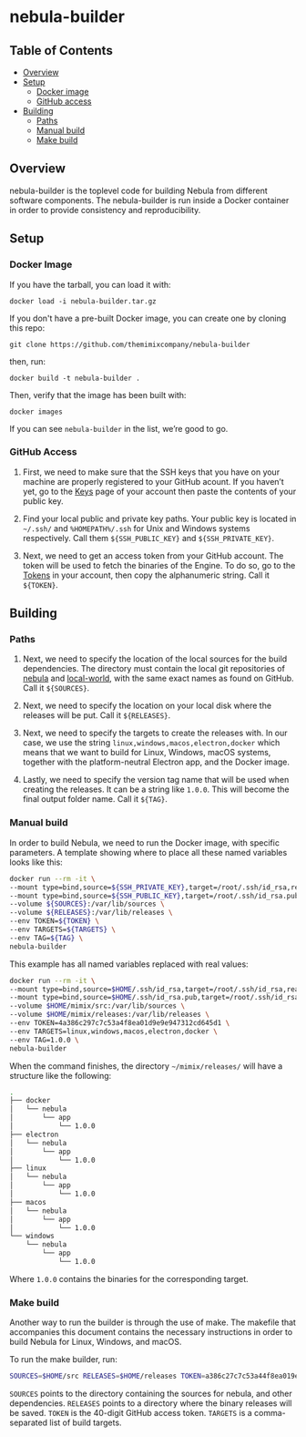 nebula-builder
==============


<a name="toc">Table of Contents</a>
-----------------------------------

- [Overview](#overview)
- [Setup](#setup)
  + [Docker image](#docker)
  + [GitHub access](#github)
- [Building](#building)
  + [Paths](#paths)
  + [Manual build](#manualbuild)
  + [Make build](#makebuild)


<a name="overview">Overview</a>
-------------------------------

nebula-builder is the toplevel code for building Nebula from different software components. The nebula-builder is run inside a Docker container in order to provide consistency and reproducibility.


<a name="setup">Setup</a>
-------------------------

### <a name="docker">Docker Image</a>

If you have the tarball, you can load it with:

    docker load -i nebula-builder.tar.gz

If you don't have a pre-built Docker image, you can create one by cloning this repo:

    git clone https://github.com/themimixcompany/nebula-builder

then, run:

    docker build -t nebula-builder .

Then, verify that the image has been built with:

    docker images

If you can see `nebula-builder` in the list, we’re good to go.


### <a name="github">GitHub Access</a>

1. First, we need to make sure that the SSH keys that you have on your machine
   are properly registered to your GitHub acount. If you haven’t yet, go to the
   [Keys](https://github.com/settings/keys) page of your account then paste the
   contents of your public key.

2. Find your local public and private key paths. Your public key is located in
   `~/.ssh/` and `%HOMEPATH%/.ssh` for Unix and Windows systems
   respectively. Call them `${SSH_PUBLIC_KEY}` and `${SSH_PRIVATE_KEY}`.

3. Next, we need to get an access token from your GitHub account. The token will
   be used to fetch the binaries of the Engine. To do so, go to the
   [Tokens](https://github.com/settings/tokens) in your account, then copy the
   alphanumeric string. Call it `${TOKEN}`.


<a name="building">Building</a>
-------------------------------

### <a name="paths">Paths</a>

1. Next, we need to specify the location of the local sources for the build
   dependencies. The directory must contain the local git repositories of
   [nebula](https://github.com/themimixcompany/nebula) and
   [local-world](https://github.com/themimixcompany/local-world), with the same
   exact names as found on GitHub. Call it `${SOURCES}`.

2. Next, we need to specify the location on your local disk where the releases
   will be put. Call it `${RELEASES}`.

3. Next, we need to specify the targets to create the releases with. In our
   case, we use the string `linux,windows,macos,electron,docker` which means
   that we want to build for Linux, Windows, macOS systems, together with the
   platform-neutral Electron app, and the Docker image.

4. Lastly, we need to specify the version tag name that will be used when
   creating the releases. It can be a string like `1.0.0`. This will become the
   final output folder name. Call it `${TAG}`.


### <a name="manualbuild">Manual build</a>

In order to build Nebula, we need to run the Docker image, with specific
parameters.  A template showing where to place all these named variables looks
like this:

```bash
docker run --rm -it \
--mount type=bind,source=${SSH_PRIVATE_KEY},target=/root/.ssh/id_rsa,readonly \
--mount type=bind,source=${SSH_PUBLIC_KEY},target=/root/.ssh/id_rsa.pub,readonly \
--volume ${SOURCES}:/var/lib/sources \
--volume ${RELEASES}:/var/lib/releases \
--env TOKEN=${TOKEN} \
--env TARGETS=${TARGETS} \
--env TAG=${TAG} \
nebula-builder
```

This example has all named variables replaced with real values:

```bash
docker run --rm -it \
--mount type=bind,source=$HOME/.ssh/id_rsa,target=/root/.ssh/id_rsa,readonly \
--mount type=bind,source=$HOME/.ssh/id_rsa.pub,target=/root/.ssh/id_rsa.pub,readonly \
--volume $HOME/mimix/src:/var/lib/sources \
--volume $HOME/mimix/releases:/var/lib/releases \
--env TOKEN=4a386c297c7c53a4f8ea01d9e9e947312cd645d1 \
--env TARGETS=linux,windows,macos,electron,docker \
--env TAG=1.0.0 \
nebula-builder
```

When the command finishes, the directory `~/mimix/releases/` will have a
structure like the following:

```bash
.
├── docker
│   └── nebula
│       └── app
│           └── 1.0.0
├── electron
│   └── nebula
│       └── app
│           └── 1.0.0
├── linux
│   └── nebula
│       └── app
│           └── 1.0.0
├── macos
│   └── nebula
│       └── app
│           └── 1.0.0
└── windows
    └── nebula
        └── app
            └── 1.0.0
```

Where `1.0.0` contains the binaries for the corresponding target.


### <a name="makebuild">Make build</a>

Another way to run the builder is through the use of make. The makefile that
accompanies this document contains the necessary instructions in order to build
Nebula for Linux, Windows, and macOS.

To run the make builder, run:

```bash
SOURCES=$HOME/src RELEASES=$HOME/releases TOKEN=a386c27c7c53a44f8ea019e9e9473d12cd6459d0 TARGETS=linux,windows,macos,electron,docker make
```

`SOURCES` points to the directory containing the sources for nebula, and other
dependencies. `RELEASES` points to a directory where the binary releases will be
saved. `TOKEN` is the 40-digit GitHub access token. `TARGETS` is a
comma-separated list of build targets.
